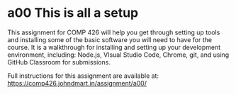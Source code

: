 # a00 This is all a setup
This assignment for COMP 426 will help you get through setting up tools and installing some of the basic software you will need to have for the course. It is a walkthrough for installing and setting up your development environment, including: Node.js, VIsual Studio Code, Chrome, git, and using GitHub Classroom for submissions. 

Full instructions for this assignment are available at: https://comp426.johndmart.in/assignment/a00/
